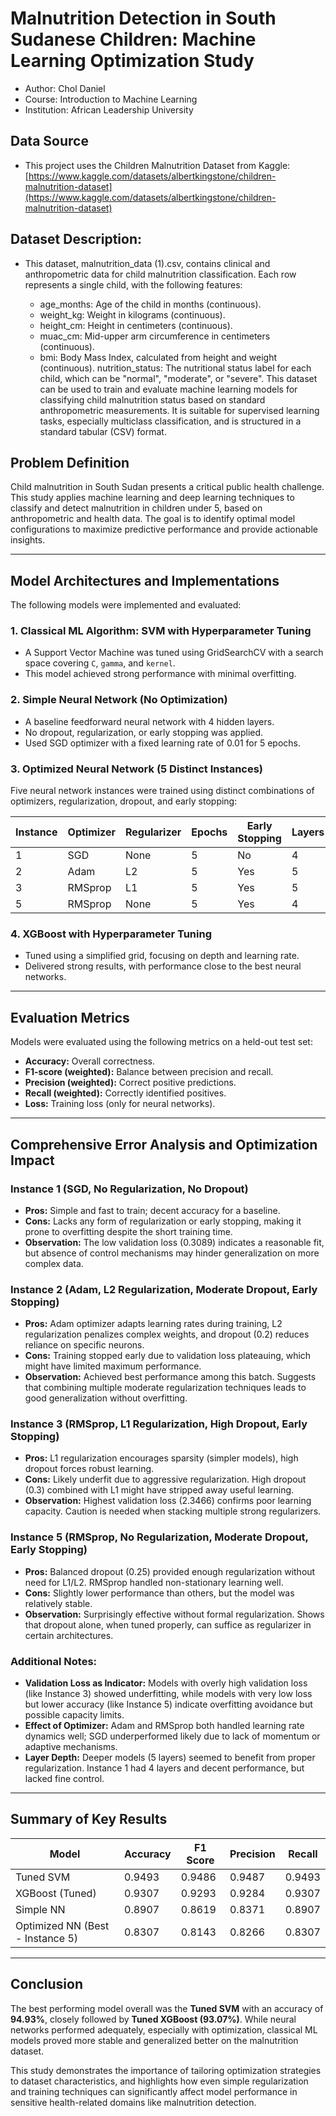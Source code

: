 # Malnutrition Detection in South Sudanese Children: Machine Learning Optimization Study

- Author: Chol Daniel
- Course: Introduction to Machine Learning
- Institution: African Leadership University



## Data Source

* This project uses the Children Malnutrition Dataset from Kaggle: [https://www.kaggle.com/datasets/albertkingstone/children-malnutrition-dataset](https://www.kaggle.com/datasets/albertkingstone/children-malnutrition-dataset)
## Dataset Description:
- This dataset, malnutrition_data (1).csv, contains clinical and anthropometric data for child malnutrition classification. Each row represents a single child, with the following features:

   - age_months: Age of the child in months (continuous).
   - weight_kg: Weight in kilograms (continuous).
   - height_cm: Height in centimeters (continuous).
   - muac_cm: Mid-upper arm circumference in centimeters (continuous).
   - bmi: Body Mass Index, calculated from height and weight (continuous).
nutrition_status: The nutritional status label for each child, which can be "normal", "moderate", or "severe".
This dataset can be used to train and evaluate machine learning models for classifying child malnutrition status based on standard anthropometric measurements. It is suitable for supervised learning tasks, especially multiclass classification, and is structured in a standard tabular (CSV) format.

## Problem Definition

Child malnutrition in South Sudan presents a critical public health challenge. This study applies machine learning and deep learning techniques to classify and detect malnutrition in children under 5, based on anthropometric and health data. The goal is to identify optimal model configurations to maximize predictive performance and provide actionable insights.

---

## Model Architectures and Implementations

The following models were implemented and evaluated:

### 1. Classical ML Algorithm: SVM with Hyperparameter Tuning

* A Support Vector Machine was tuned using GridSearchCV with a search space covering `C`, `gamma`, and `kernel`.
* This model achieved strong performance with minimal overfitting.

### 2. Simple Neural Network (No Optimization)

* A baseline feedforward neural network with 4 hidden layers.
* No dropout, regularization, or early stopping was applied.
* Used SGD optimizer with a fixed learning rate of 0.01 for 5 epochs.

### 3. Optimized Neural Network (5 Distinct Instances)

Five neural network instances were trained using distinct combinations of optimizers, regularization, dropout, and early stopping:

| Instance | Optimizer | Regularizer | Epochs | Early Stopping | Layers | Learning Rate | Dropout Rate | Accuracy | F1 Score | Precision | Recall | Val Loss |
| -------- | --------- | ----------- | ------ | -------------- | ------ | ------------- | ------------ | -------- | -------- | --------- | ------ | -------- |
| 1        | SGD       | None        | 5      | No             | 4      | 0.01          | 0.0          | 0.8827   | 0.8530   | 0.8264    | 0.8827 | 0.3089   |
| 2        | Adam      | L2          | 5      | Yes            | 5      | 0.09          | 0.2          | 0.8840   | 0.8548   | 0.8294    | 0.8840 | 0.5028   |
| 3        | RMSprop   | L1          | 5      | Yes            | 5      | 0.09          | 0.3          | 0.8547   | 0.8339   | 0.8317    | 0.8547 | 2.3466   |
| 5        | RMSprop   | None        | 5      | Yes            | 4      | 0.07          | 0.25         | 0.8307   | 0.8143   | 0.8266    | 0.8307 | 0.4176   |

### 4. XGBoost with Hyperparameter Tuning

* Tuned using a simplified grid, focusing on depth and learning rate.
* Delivered strong results, with performance close to the best neural networks.

---

## Evaluation Metrics

Models were evaluated using the following metrics on a held-out test set:

* **Accuracy:** Overall correctness.
* **F1-score (weighted):** Balance between precision and recall.
* **Precision (weighted):** Correct positive predictions.
* **Recall (weighted):** Correctly identified positives.
* **Loss:** Training loss (only for neural networks).

---

## Comprehensive Error Analysis and Optimization Impact

### Instance 1 (SGD, No Regularization, No Dropout)

* **Pros:** Simple and fast to train; decent accuracy for a baseline.
* **Cons:** Lacks any form of regularization or early stopping, making it prone to overfitting despite the short training time.
* **Observation:** The low validation loss (0.3089) indicates a reasonable fit, but absence of control mechanisms may hinder generalization on more complex data.

### Instance 2 (Adam, L2 Regularization, Moderate Dropout, Early Stopping)

* **Pros:** Adam optimizer adapts learning rates during training, L2 regularization penalizes complex weights, and dropout (0.2) reduces reliance on specific neurons.
* **Cons:** Training stopped early due to validation loss plateauing, which might have limited maximum performance.
* **Observation:** Achieved best performance among this batch. Suggests that combining multiple moderate regularization techniques leads to good generalization without overfitting.

### Instance 3 (RMSprop, L1 Regularization, High Dropout, Early Stopping)

* **Pros:** L1 regularization encourages sparsity (simpler models), high dropout forces robust learning.
* **Cons:** Likely underfit due to aggressive regularization. High dropout (0.3) combined with L1 might have stripped away useful learning.
* **Observation:** Highest validation loss (2.3466) confirms poor learning capacity. Caution is needed when stacking multiple strong regularizers.

### Instance 5 (RMSprop, No Regularization, Moderate Dropout, Early Stopping)

* **Pros:** Balanced dropout (0.25) provided enough regularization without need for L1/L2. RMSprop handled non-stationary learning well.
* **Cons:** Slightly lower performance than others, but the model was relatively stable.
* **Observation:** Surprisingly effective without formal regularization. Shows that dropout alone, when tuned properly, can suffice as regularizer in certain architectures.

### Additional Notes:

* **Validation Loss as Indicator:** Models with overly high validation loss (like Instance 3) showed underfitting, while models with very low loss but lower accuracy (like Instance 5) indicate overfitting avoidance but possible capacity limits.
* **Effect of Optimizer:** Adam and RMSprop both handled learning rate dynamics well; SGD underperformed likely due to lack of momentum or adaptive mechanisms.
* **Layer Depth:** Deeper models (5 layers) seemed to benefit from proper regularization. Instance 1 had 4 layers and decent performance, but lacked fine control.

---

## Summary of Key Results

| Model                            | Accuracy | F1 Score | Precision | Recall |
| -------------------------------- | -------- | -------- | --------- | ------ |
| Tuned SVM                        | 0.9493   | 0.9486   | 0.9487    | 0.9493 |
| XGBoost (Tuned)                  | 0.9307   | 0.9293   | 0.9284    | 0.9307 |
| Simple NN                        | 0.8907   | 0.8619   | 0.8371    | 0.8907 |
| Optimized NN (Best - Instance 5) | 0.8307   | 0.8143   | 0.8266    | 0.8307 |

---

## Conclusion

The best performing model overall was the **Tuned SVM** with an accuracy of **94.93%**, closely followed by **Tuned XGBoost (93.07%)**. While neural networks performed adequately, especially with optimization, classical ML models proved more stable and generalized better on the malnutrition dataset.

This study demonstrates the importance of tailoring optimization strategies to dataset characteristics, and highlights how even simple regularization and training techniques can significantly affect model performance in sensitive health-related domains like malnutrition detection.
